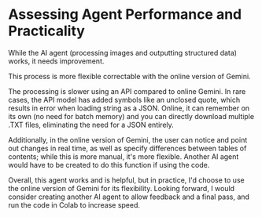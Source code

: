 # Assessing Agent Performance and Practicality

While the AI agent (processing images and outputting structured data) works, it needs improvement.  

This process is more flexible correctable with the online version of Gemini.  

The processing is slower using an API compared to online Gemini. In rare cases, the API model has added symbols like an unclosed quote, which results in error when loading string as a JSON. Online, it can remember on its own (no need for batch memory) and you can directly download multiple .TXT files, eliminating the need for a JSON entirely.  

Additionally, in the online version of Gemini, the user can notice and point out changes in real time, as well as specify differences between tables of contents; while this is more manual, it's more flexible. Another AI agent would have to be created to do this function if using the code.

Overall, this agent works and is helpful, but in practice, I'd choose to use the online version of Gemini for its flexibility. Looking forward, I would consider creating another AI agent to allow feedback and a final pass, and run the code in Colab to increase speed.

